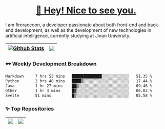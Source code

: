 <h1 align="center"><a href="https://blog.raccooncc.top">👋 Hey! Nice to see you.</a></h1>

I am fireraccoon, a developer passionate about both front-end and back-end development, as well as the development of new technologies in artificial intelligence, currently studying at Jinan University.

| <a href="#"><img src="https://github-readme-stats.raccooncc.top/api?username=fireraccoon&show_icons=true&include_all_commits=true&theme=buefy&hide_border=true" alt="Github Stats" /></a> | <a href="#"><img src="https://github-readme-stats.raccooncc.top/api/top-langs/?username=fireraccoon&layout=compact&theme=buefy&hide_border=true" /></a> |
| --- | --- |

### 🕶 Weekly Development Breakdown

<!--START_SECTION:waka-->

```txt
Markdown     7 hrs 53 mins   █████████████░░░░░░░░░░░░   51.35 %
Python       2 hrs 40 mins   ████▒░░░░░░░░░░░░░░░░░░░░   17.44 %
Java         1 hr 27 mins    ██▒░░░░░░░░░░░░░░░░░░░░░░   09.46 %
Other        1 hr 3 mins     █▓░░░░░░░░░░░░░░░░░░░░░░░   06.83 %
Svelte       51 mins         █▒░░░░░░░░░░░░░░░░░░░░░░░   05.58 %
```

<!--END_SECTION:waka-->

### ✨ Top Repositories

| <a href="https://github.com/fireraccoon/AdvVis-CNN"><img src="https://github-readme-stats.raccooncc.top/api/pin/?username=fireraccoon&repo=AdvVis-CNN&theme=buefy&hide_border=true" /></a> | <a href="https://github.com/fireraccoon/leetcode-solutions"><img src="https://github-readme-stats.raccooncc.top/api/pin/?username=fireraccoon&repo=leetcode-solutions&theme=buefy&hide_border=true" /></a> |
| --- | --- |

